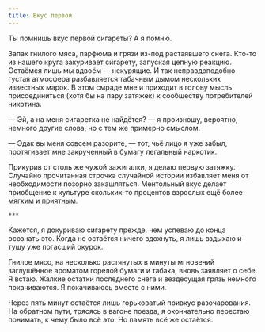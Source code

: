 ```yaml
---
title: Вкус первой
---
```


Ты помнишь вкус первой сигареты? А я помню.

Запах гнилого мяса, парфюма и грязи из-под растаявшего снега. Кто-то из нашего
круга закуривает сигарету, запуская цепную реакцию. Остаёмся лишь мы вдвоём —
некурящие. И так неправдоподобно густая атмосфера разбавляется табачным дымом
нескольких известных марок. В этом смраде мне и приходит в голову мысль
присоединиться (хотя бы на пару затяжек) к сообществу потребителей никотина.

— Эй, а на меня сигаретка не найдётся? — я произношу, вероятно, немного другие
слова, но с тем же примерно смыслом.

— Эдак вы меня совсем разорите, — тот, чьё лицо я уже забыл, протягивает мне
закрученный в бумагу легальный наркотик.

Прикурив от столь же чужой зажигалки, я делаю первую затяжку. Случайно
прочитанная строчка случайной истории избавляет меня от необходимости позорно
закашляться. Ментольный вкус делает приобщение к культуре скольких-то процентов
взрослых ещё более мягким и приятным.

    ***

Кажется, я докуриваю сигарету прежде, чем успеваю до конца осознать это. Когда
не остаётся ничего вдохнуть, я лишь вздыхаю и тушу уже погасший окурок.

Гнилое мясо, на несколько растянутых в минуты мгновений заглушённое ароматом
горелой бумаги и табака, вновь заявляет о себе. Я встаю. Жалкие остатки
последнего снега и вездесущая грязь немного покачиваются. Я покачиваюсь вместе с
ними.

Через пять минут остаётся лишь горьковатый привкус разочарования. На обратном
пути, трясясь в вагоне поезда, я окончательно перестаю понимать, к чему было всё
это. Но память всё же остаётся.
